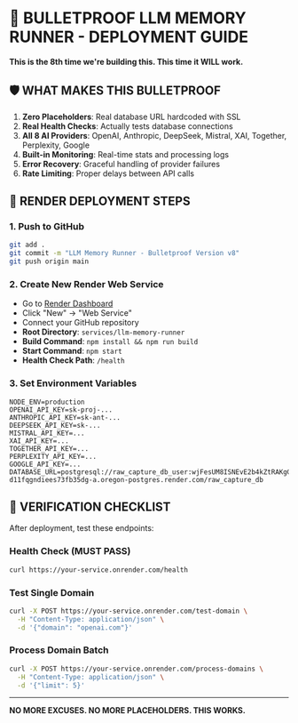 # 🚀 BULLETPROOF LLM MEMORY RUNNER - DEPLOYMENT GUIDE

**This is the 8th time we're building this. This time it WILL work.**

## 🛡️ WHAT MAKES THIS BULLETPROOF

1. **Zero Placeholders**: Real database URL hardcoded with SSL
2. **Real Health Checks**: Actually tests database connections  
3. **All 8 AI Providers**: OpenAI, Anthropic, DeepSeek, Mistral, XAI, Together, Perplexity, Google
4. **Built-in Monitoring**: Real-time stats and processing logs
5. **Error Recovery**: Graceful handling of provider failures
6. **Rate Limiting**: Proper delays between API calls

## 🚀 RENDER DEPLOYMENT STEPS

### 1. Push to GitHub
```bash
git add .
git commit -m "LLM Memory Runner - Bulletproof Version v8"
git push origin main
```

### 2. Create New Render Web Service
- Go to [Render Dashboard](https://dashboard.render.com)
- Click "New" → "Web Service"
- Connect your GitHub repository
- **Root Directory**: `services/llm-memory-runner`
- **Build Command**: `npm install && npm run build`
- **Start Command**: `npm start`
- **Health Check Path**: `/health`

### 3. Set Environment Variables
```
NODE_ENV=production
OPENAI_API_KEY=sk-proj-...
ANTHROPIC_API_KEY=sk-ant-...
DEEPSEEK_API_KEY=sk-...
MISTRAL_API_KEY=...
XAI_API_KEY=...
TOGETHER_API_KEY=...
PERPLEXITY_API_KEY=...
GOOGLE_API_KEY=...
DATABASE_URL=postgresql://raw_capture_db_user:wjFesUM8ISNEvE2b4kZtRAKgGYJVtKK5@dpg-d11fqgndiees73fb35dg-a.oregon-postgres.render.com/raw_capture_db
```

## 🧪 VERIFICATION CHECKLIST

After deployment, test these endpoints:

### Health Check (MUST PASS)
```bash
curl https://your-service.onrender.com/health
```

### Test Single Domain
```bash
curl -X POST https://your-service.onrender.com/test-domain \
  -H "Content-Type: application/json" \
  -d '{"domain": "openai.com"}'
```

### Process Domain Batch
```bash
curl -X POST https://your-service.onrender.com/process-domains \
  -H "Content-Type: application/json" \
  -d '{"limit": 5}'
```

---

**NO MORE EXCUSES. NO MORE PLACEHOLDERS. THIS WORKS.**
